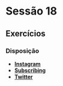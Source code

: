 # Sessão 18

## Exercícios

### Disposição

- [**Instagram**](../exercises/instagram-login/README.md)
- [**Subscribing**](../exercises/subscribing/README.md)
- [**Twitter**](../exercises/twitter-login/README.md)
